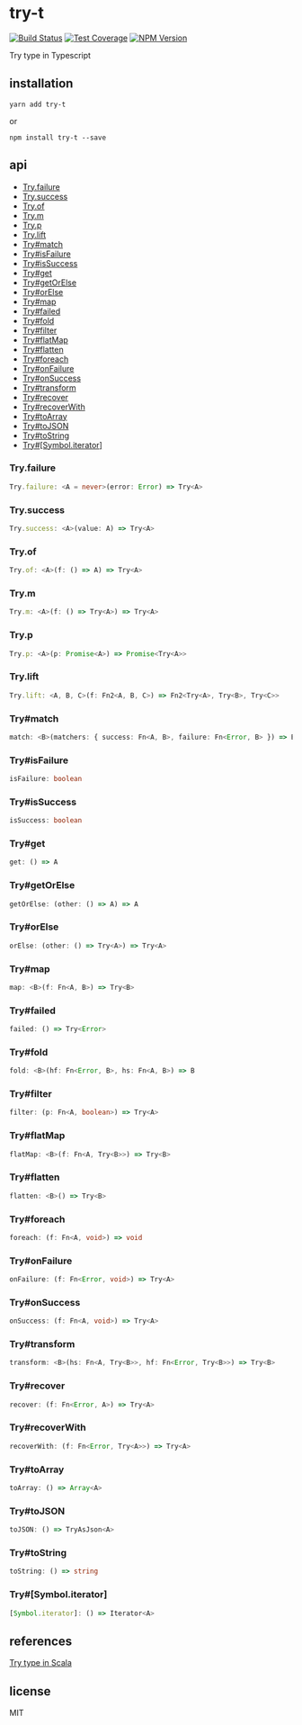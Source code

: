 # try-t

[![Build Status][build-badge]][build-status]
[![Test Coverage][coverage-badge]][coverage-result]
[![NPM Version][npm-badge]][npm-url]

Try type in Typescript

## installation

`yarn add try-t`

or

`npm install try-t --save`

## api

- [Try.failure](#tryfailure)
- [Try.success](#trysuccess)
- [Try.of](#tryof)
- [Try.m](#trym)
- [Try.p](#tryp)
- [Try.lift](#trylift)
- [Try#match](#trymatch)
- [Try#isFailure](#tryisfailure)
- [Try#isSuccess](#tryissuccess)
- [Try#get](#tryget)
- [Try#getOrElse](#trygetorelse)
- [Try#orElse](#tryorelse)
- [Try#map](#trymap)
- [Try#failed](#tryfailed)
- [Try#fold](#tryfold)
- [Try#filter](#tryfilter)
- [Try#flatMap](#tryflatmap)
- [Try#flatten](#tryflatten)
- [Try#foreach](#tryforeach)
- [Try#onFailure](#tryonfailure)
- [Try#onSuccess](#tryonsuccess)
- [Try#transform](#trytransform)
- [Try#recover](#tryrecover)
- [Try#recoverWith](#tryrecoverwith)
- [Try#toArray](#trytoarray)
- [Try#toJSON](#trytojson)
- [Try#toString](#trytostring)
- [Try#[Symbol.iterator]](#trysymboliterator)

### Try.failure

```ts
Try.failure: <A = never>(error: Error) => Try<A>
```

### Try.success

```ts
Try.success: <A>(value: A) => Try<A>
```

### Try.of

```ts
Try.of: <A>(f: () => A) => Try<A>
```

### Try.m

```ts
Try.m: <A>(f: () => Try<A>) => Try<A>
```

### Try.p

```ts
Try.p: <A>(p: Promise<A>) => Promise<Try<A>>
```

### Try.lift

```ts
Try.lift: <A, B, C>(f: Fn2<A, B, C>) => Fn2<Try<A>, Try<B>, Try<C>>
```

### Try#match

```ts
match: <B>(matchers: { success: Fn<A, B>, failure: Fn<Error, B> }) => B
```

### Try#isFailure

```ts
isFailure: boolean
```

### Try#isSuccess

```ts
isSuccess: boolean
```

### Try#get

```ts
get: () => A
```

### Try#getOrElse

```ts
getOrElse: (other: () => A) => A
```

### Try#orElse

```ts
orElse: (other: () => Try<A>) => Try<A>
```

### Try#map

```ts
map: <B>(f: Fn<A, B>) => Try<B>
```

### Try#failed

```ts
failed: () => Try<Error>
```

### Try#fold

```ts
fold: <B>(hf: Fn<Error, B>, hs: Fn<A, B>) => B
```

### Try#filter

```ts
filter: (p: Fn<A, boolean>) => Try<A>
```

### Try#flatMap

```ts
flatMap: <B>(f: Fn<A, Try<B>>) => Try<B>
```

### Try#flatten

```ts
flatten: <B>() => Try<B>
```

### Try#foreach

```ts
foreach: (f: Fn<A, void>) => void
```

### Try#onFailure

```ts
onFailure: (f: Fn<Error, void>) => Try<A>
```

### Try#onSuccess

```ts
onSuccess: (f: Fn<A, void>) => Try<A>
```

### Try#transform

```ts
transform: <B>(hs: Fn<A, Try<B>>, hf: Fn<Error, Try<B>>) => Try<B>
```

### Try#recover

```ts
recover: (f: Fn<Error, A>) => Try<A>
```

### Try#recoverWith

```ts
recoverWith: (f: Fn<Error, Try<A>>) => Try<A>
```

### Try#toArray

```ts
toArray: () => Array<A>
```

### Try#toJSON

```ts
toJSON: () => TryAsJson<A>
```

### Try#toString

```ts
toString: () => string
```

### Try#[Symbol.iterator]

```ts
[Symbol.iterator]: () => Iterator<A>
```

## references

[Try type in Scala](http://www.scala-lang.org/api/current/scala/util/Try.html)

## license

MIT

[build-badge]: https://img.shields.io/travis/airt/try-t/develop.svg
[build-status]: https://travis-ci.org/airt/try-t
[coverage-badge]: https://img.shields.io/coveralls/airt/try-t/develop.svg
[coverage-result]: https://coveralls.io/github/airt/try-t
[npm-badge]: https://img.shields.io/npm/v/try-t.svg
[npm-url]: https://www.npmjs.com/package/try-t
